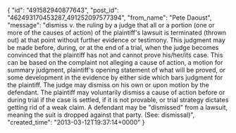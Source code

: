  {
   "id": "491582940877643",
   "post_id": "462493170453287_491252097577394",
   "from_name": "Pete Daoust",
   "message": "dismiss v. the ruling by a judge that all or a portion (one or more of the causes of action) of the plaintiff's lawsuit is terminated (thrown out) at that point without further evidence or testimony. This judgment may be made before, during, or at the end of a trial, when the judge becomes convinced that the plaintiff has not and cannot prove his/her/its case. This can be based on the complaint not alleging a cause of action, a motion for summary judgment, plaintiff's opening statement of what will be proved, or some development in the evidence by either side which bars judgment for the plaintiff. The judge may dismiss on his own or upon motion by the defendant. The plaintiff may voluntarily dismiss a cause of action before or during trial if the case is settled, if it is not provable, or trial strategy dictates getting rid of a weak claim. A defendant may be \"dismissed\" from a lawsuit, meaning the suit is dropped against that party. (See: dismissal)",
   "created_time": "2013-03-12T19:37:14+0000"
 }
